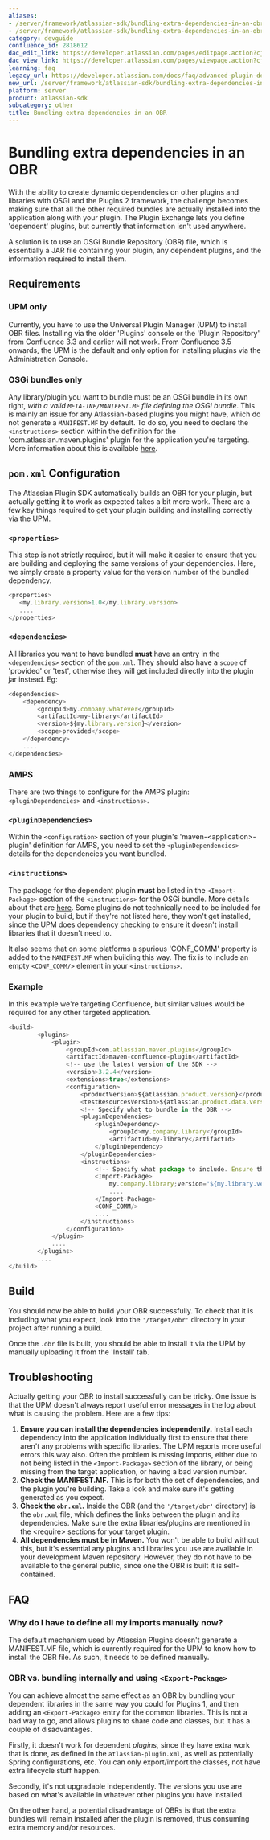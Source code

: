 ```yaml
---
aliases:
- /server/framework/atlassian-sdk/bundling-extra-dependencies-in-an-obr-2818612.html
- /server/framework/atlassian-sdk/bundling-extra-dependencies-in-an-obr-2818612.md
category: devguide
confluence_id: 2818612
dac_edit_link: https://developer.atlassian.com/pages/editpage.action?cjm=wozere&pageId=2818612
dac_view_link: https://developer.atlassian.com/pages/viewpage.action?cjm=wozere&pageId=2818612
learning: faq
legacy_url: https://developer.atlassian.com/docs/faq/advanced-plugin-development-faq/bundling-extra-dependencies-in-an-obr
new_url: /server/framework/atlassian-sdk/bundling-extra-dependencies-in-an-obr
platform: server
product: atlassian-sdk
subcategory: other
title: Bundling extra dependencies in an OBR
---
```

# Bundling extra dependencies in an OBR

With the ability to create dynamic dependencies on other plugins and libraries with OSGi and the Plugins 2 framework, the challenge becomes making sure that all the other required bundles are actually installed into the application along with your plugin. The Plugin Exchange lets you define 'dependent' plugins, but currently that information isn't used anywhere.

A solution is to use an OSGi Bundle Repository (OBR) file, which is essentially a JAR file containing your plugin, any dependent plugins, and the information required to install them.

## Requirements

### UPM only

Currently, you have to use the Universal Plugin Manager (UPM) to install OBR files. Installing via the older 'Plugins' console or the 'Plugin Repository' from Confluence 3.3 and earlier will not work. From Confluence 3.5 onwards, the UPM is the default and only option for installing plugins via the Administration Console.

### OSGi bundles only

Any library/plugin you want to bundle must be an OSGi bundle in its own right, *with a valid `META-INF/MANIFEST.MF` file defining the OSGi bundle*. This is mainly an issue for any Atlassian-based plugins you might have, which do not generate a `MANIFEST.MF` by default. To do so, you need to declare the `<instructions>` section within the definition for the 'com.atlassian.maven.plugins' plugin for the application you're targeting. More information about this is available [here](/server/framework/atlassian-sdk/managing-dependencies).

## `pom.xml` Configuration

The Atlassian Plugin SDK automatically builds an OBR for your plugin, but actually getting it to work as expected takes a bit more work. There are a few key things required to get your plugin building and installing correctly via the UPM.

### `<properties>`

This step is not strictly required, but it will make it easier to ensure that you are building and deploying the same versions of your dependencies. Here, we simply create a property value for the version number of the bundled dependency.

``` javascript
<properties>
   <my.library.version>1.0</my.library.version>
   ....
</properties>
```

### `<dependencies>`

All libraries you want to have bundled **must** have an entry in the `<dependencies>` section of the `pom.xml`. They should also have a `scope` of 'provided' or 'test', otherwise they will get included directly into the plugin jar instead. Eg:

``` javascript
<dependencies>
    <dependency>
        <groupId>my.company.whatever</groupId>
        <artifactId>my-library</artifactId>
        <version>${my.library.version}</version>
        <scope>provided</scope>
    </dependency>
    ....
</dependencies>
```

### AMPS

There are two things to configure for the AMPS plugin: `<pluginDependencies>` and `<instructions>`.

### `<pluginDependencies>`

Within the `<configuration>` section of your plugin's 'maven-&lt;application&gt;-plugin' definition for AMPS, you need to set the `<pluginDependencies>` details for the dependencies you want bundled.

### `<instructions>`

The package for the dependent plugin **must** be listed in the `<Import-Package>` section of the `<instructions>` for the OSGi bundle. More details about that are [here](/server/framework/atlassian-sdk/managing-dependencies). Some plugins do not technically need to be included for your plugin to build, but if they're not listed here, they won't get installed, since the UPM does dependency checking to ensure it doesn't install libraries that it doesn't need to.

It also seems that on some platforms a spurious 'CONF\_COMM' property is added to the `MANIFEST.MF` when building this way. The fix is to include an empty `<CONF_COMM/>` element in your `<instructions>`.

### Example

In this example we're targeting Confluence, but similar values would be required for any other targeted application.

``` javascript
<build>
        <plugins>
            <plugin>
                <groupId>com.atlassian.maven.plugins</groupId>
                <artifactId>maven-confluence-plugin</artifactId>
                <!-- use the latest version of the SDK -->
                <version>3.2.4</version>
                <extensions>true</extensions>
                <configuration>
                    <productVersion>${atlassian.product.version}</productVersion>
                    <testResourcesVersion>${atlassian.product.data.version}</testResourcesVersion>
                    <!-- Specify what to bundle in the OBR -->
                    <pluginDependencies>
                        <pluginDependency>
                            <groupId>my.company.library</groupId>
                            <artifactId>my-library</artifactId>
                        </pluginDependency>
                    </pluginDependencies>
                    <instructions>
                        <!-- Specify what package to include. Ensure that any packages from OBRs are also listed. -->
                        <Import-Package>
                            my.company.library;version="${my.library.version}",
                            ....
                        </Import-Package>
                        <CONF_COMM/>
                        ....
                    </instructions>
                </configuration>
            </plugin>
            ....
        </plugins>
        ....
</build>
```

## Build

You should now be able to build your OBR successfully. To check that it is including what you expect, look into the `'/target/obr'` directory in your project after running a build.

Once the `.obr` file is built, you should be able to install it via the UPM by manually uploading it from the 'Install' tab.

## Troubleshooting

Actually getting your OBR to install successfully can be tricky. One issue is that the UPM doesn't always report useful error messages in the log about what is causing the problem. Here are a few tips:

1.  **Ensure you can install the dependencies independently.** Install each dependency into the application individually first to ensure that there aren't any problems with specific libraries. The UPM reports more useful errors this way also. Often the problem is missing imports, either due to not being listed in the `<Import-Package>` section of the library, or being missing from the target application, or having a bad version number.
2.  **Check the MANIFEST.MF.** This is for both the set of dependencies, and the plugin you're building. Take a look and make sure it's getting generated as you expect.
3.  **Check the `obr.xml`.** Inside the OBR (and the `'/target/obr'` directory) is the `obr.xml` file, which defines the links between the plugin and its dependencies. Make sure the extra libraries/plugins are mentioned in the &lt;require&gt; sections for your target plugin.
4.  **All dependencies must be in Maven.** You won't be able to build without this, but it's essential any plugins and libraries you use are available in your development Maven repository. However, they do not have to be available to the general public, since one the OBR is built it is self-contained.

## FAQ

### Why do I have to define all my imports manually now?

The default mechanism used by Atlassian Plugins doesn't generate a MANIFEST.MF file, which is currently required for the UPM to know how to install the OBR file. As such, it needs to be defined manually.

### OBR vs. bundling internally and using `<Export-Package>`

You can achieve almost the same effect as an OBR by bundling your dependent libraries in the same way you could for Plugins 1, and then adding an `<Export-Package>` entry for the common libraries. This is not a bad way to go, and allows plugins to share code and classes, but it has a couple of disadvantages.

Firstly, it doesn't work for dependent *plugins*, since they have extra work that is done, as defined in the `atlassian-plugin.xml`, as well as potentially Spring configurations, etc. You can only export/import the classes, not have extra lifecycle stuff happen.

Secondly, it's not upgradable independently. The versions you use are based on what's available in whatever other plugins you have installed.

On the other hand, a potential disadvantage of OBRs is that the extra bundles will remain installed after the plugin is removed, thus consuming extra memory and/or resources.




























































